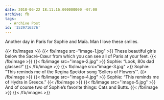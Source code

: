 ```yaml
---
date: 2018-06-22 18:11:16.000000000 -07:00
archive: fb
tags: 
  - Archive Post
id: '1529716276'
---
```


Another day in Paris for Sophie and Maïa. Man I love these smiles.

{{< fb/images >}}
{{< fb/image src="image-1.jpg" >}}
These beautiful girls below the Sacré-Cœur from which you can see all of Paris at your feet.
{{< /fb/image >}}
{{< fb/image src="image-2.jpg" >}}
Sophie: “Look, 80s dad glasses!”
{{< /fb/image >}}
{{< fb/image src="image-3.jpg" >}}
Sophie: “This reminds me of the Regina Spektor song ‘Sellers of Flowers’”.
{{< /fb/image >}}
{{< fb/image src="image-4.jpg" >}}
Sophie: “This reminds me of Hydra in Greece.”
{{< /fb/image >}}
{{< fb/image src="image-5.jpg" >}}
And of course two of Sophie’s favorite things: Cats and Butts.
{{< /fb/image >}}
{{< /fb/images >}}
